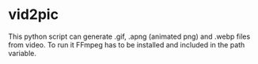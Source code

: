 # vid2pic


This python script can generate .gif, .apng (animated png) and .webp files from video. To run it FFmpeg has to be installed and included in the path variable. 
